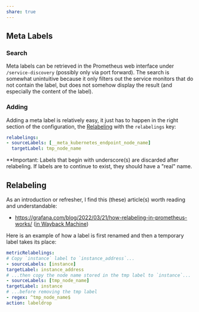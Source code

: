 ```yaml
---
share: true
---
```


## Meta Labels

### Search
Meta labels can be retrieved in the Prometheus web interface under `/service-discovery` (possibly only via port forward). The search is somewhat unintuitive because it only filters out the service monitors that do not contain the label, but does not somehow display the result (and especially the content of the label).

### Adding
Adding a meta label is relatively easy, it just has to happen in the right section of the configuration, the [Relabeling](https://prometheus.io/docs/prometheus/latest/configuration/configuration/#relabel_config) with the `relabelings` key:

```yaml
relabelings:
- sourceLabels: [__meta_kubernetes_endpoint_node_name]
  targetLabel: tmp_node_name
```

**Important: Labels that begin with underscore(s) are discarded after relabeling. If labels are to continue to exist, they should have a "real" name.

## Relabeling

As an introduction or refresher, I find this (these) article(s) worth reading and understandable:
* https://grafana.com/blog/2022/03/21/how-relabeling-in-prometheus-works/ ([in Wayback Machine](https://web.archive.org/web/20220000000000*/https://grafana.com/blog/2022/03/21/how-relabeling-in-prometheus-works/))

Here is an example of how a label is first renamed and then a temporary label takes its place:

```yaml
metricRelabelings:
# Copy `instance` label to `instance_address`...
- sourceLabels: [instance]
targetLabel: instance_address
# ...then copy the node name stored in the tmp label to `instance`...
- sourceLabels: [tmp_node_name]
targetLabel: instance
# ...before removing the tmp label
- regex: ^tmp_node_name$
action: labeldrop
```
